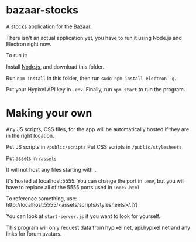 # bazaar-stocks

A stocks application for the Bazaar.

There isn't an actual application yet, you have to run it using Node.js and Electron right now.

To run it:

Install [Node.js](https://nodejs.org/), and download this folder.

Run `npm install` in this folder, then run `sudo npm install electron -g`.

Put your Hypixel API key in `.env`.
Finally, run `npm start` to run the program.


# Making your own

Any JS scripts, CSS files,  for the app will be automatically hosted if they are in the right location.

Put JS scripts in `/public/scripts`
Put CSS scripts in `/public/stylesheets`

Put assets in `/assets`

It will not host any files starting with `.`

It's hosted at localhost:5555.
You can change the port in `.env`, but you will have to replace all of the 5555 ports used in `index.html`

To reference something, use:
http://localhost:5555/<assets/scripts/stylesheets>/<file>.[?]

You can look at `start-server.js` if you want to look for yourself.

This program will only request data from hypixel.net, api.hypixel.net and any links for forum avatars.

